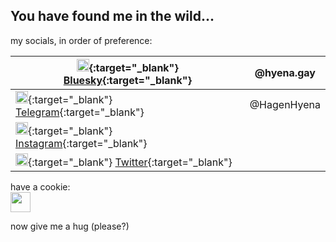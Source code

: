 ## You have found me in the wild...

my socials, in order of preference:

| [<img src="https://upload.wikimedia.org/wikipedia/commons/7/7a/Bluesky_Logo.svg" width="20" />](https://bsky.app/profile/hyena.gay){:target="_blank"} [Bluesky](https://bsky.app/profile/hyena.gay){:target="_blank"} | @hyena.gay
| - | - |
| [<img src="https://upload.wikimedia.org/wikipedia/commons/8/82/Telegram_logo.svg" width="20" />](https://t.me/HagenHyena){:target="_blank"} [Telegram](https://t.me/HagenHyena){:target="_blank"} | @HagenHyena
| [<img src="https://upload.wikimedia.org/wikipedia/commons/9/95/Instagram_logo_2022.svg" width="20" />](https://www.instagram.com/hagenhyena){:target="_blank"} [Instagram](https://www.instagram.com/hagenhyena){:target="_blank"} |
| [<img src="https://upload.wikimedia.org/wikipedia/commons/c/cc/X_icon.svg" width="20" />](https://twitter.com/HagenHyena){:target="_blank"} [Twitter](https://twitter.com/HagenHyena){:target="_blank"} |

have a cookie:  
<img src="https://upload.wikimedia.org/wikipedia/commons/0/03/Oxygen480-apps-preferences-web-browser-cookies.svg" width="32" />  

now give me a hug (please?)

